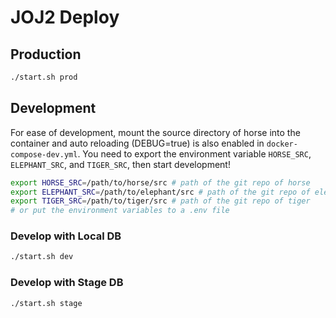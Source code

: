 # JOJ2 Deploy

## Production

```bash
./start.sh prod
```

## Development

For ease of development, mount the source directory of horse into the container and auto reloading (DEBUG=true) is also enabled in `docker-compose-dev.yml`. You need to export the environment variable `HORSE_SRC`, `ELEPHANT_SRC`, and `TIGER_SRC`, then start development!

```bash
export HORSE_SRC=/path/to/horse/src # path of the git repo of horse
export ELEPHANT_SRC=/path/to/elephant/src # path of the git repo of elephant
export TIGER_SRC=/path/to/tiger/src # path of the git repo of tiger
# or put the environment variables to a .env file
```

### Develop with Local DB

```bash
./start.sh dev
```

### Develop with Stage DB

```bash
./start.sh stage
```
